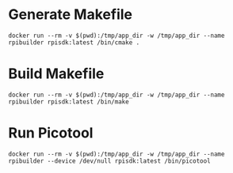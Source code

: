 
# Generate Makefile
```
docker run --rm -v $(pwd):/tmp/app_dir -w /tmp/app_dir --name rpibuilder rpisdk:latest /bin/cmake .
```

# Build Makefile
```
docker run --rm -v $(pwd):/tmp/app_dir -w /tmp/app_dir --name rpibuilder rpisdk:latest /bin/make
```

# Run Picotool
```
docker run --rm -v $(pwd):/tmp/app_dir -w /tmp/app_dir --name rpibuilder --device /dev/null rpisdk:latest /bin/picotool
```